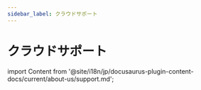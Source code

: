 ```yaml
---
sidebar_label: クラウドサポート
---
```


# クラウドサポート

import Content from '@site/i18n/jp/docusaurus-plugin-content-docs/current/about-us/support.md';

<Content />

